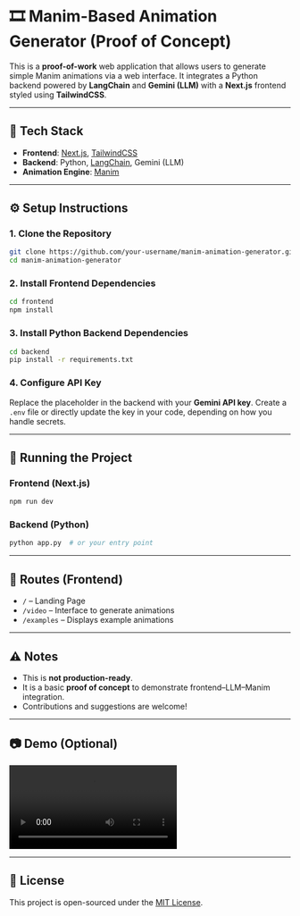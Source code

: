 # 🎞️ Manim-Based Animation Generator (Proof of Concept)

This is a **proof-of-work** web application that allows users to generate simple Manim animations via a web interface. It integrates a Python backend powered by **LangChain** and **Gemini (LLM)** with a **Next.js** frontend styled using **TailwindCSS**.

---

## 🔧 Tech Stack

- **Frontend**: [Next.js](https://nextjs.org/), [TailwindCSS](https://tailwindcss.com/)
- **Backend**: Python, [LangChain](https://www.langchain.com/), Gemini (LLM)
- **Animation Engine**: [Manim](https://docs.manim.community/)

---

## ⚙️ Setup Instructions

### 1. Clone the Repository

```bash
git clone https://github.com/your-username/manim-animation-generator.git
cd manim-animation-generator
```

### 2. Install Frontend Dependencies

```bash
cd frontend
npm install
```

### 3. Install Python Backend Dependencies

```bash
cd backend
pip install -r requirements.txt
```

### 4. Configure API Key

Replace the placeholder in the backend with your **Gemini API key**. Create a `.env` file or directly update the key in your code, depending on how you handle secrets.

---

## 🚀 Running the Project

### Frontend (Next.js)

```bash
npm run dev
```

### Backend (Python)

```bash
python app.py  # or your entry point
```

---

## 🧭 Routes (Frontend)

- `/` – Landing Page
- `/video` – Interface to generate animations
- `/examples` – Displays example animations

---

## ⚠️ Notes

- This is **not production-ready**.
- It is a basic **proof of concept** to demonstrate frontend–LLM–Manim integration.
- Contributions and suggestions are welcome!

---

## 📷 Demo (Optional)

![Watch the Demo Video](./Frontend/public/preview.mp4)

---

## 📄 License

This project is open-sourced under the [MIT License](LICENSE).
